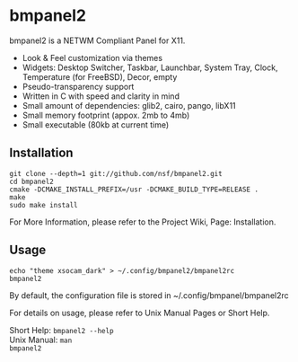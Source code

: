 bmpanel2
========

bmpanel2 is a NETWM Compliant Panel for X11.

* Look & Feel customization via themes
* Widgets: Desktop Switcher, Taskbar, Launchbar, System Tray, Clock,
  Temperature (for FreeBSD), Decor, empty
* Pseudo-transparency support
* Written in C with speed and clarity in mind
* Small amount of dependencies: glib2, cairo, pango, libX11
* Small memory footprint (appox. 2mb to 4mb)
* Small executable (80kb at current time)

Installation
------------

    git clone --depth=1 git://github.com/nsf/bmpanel2.git
    cd bmpanel2
    cmake -DCMAKE_INSTALL_PREFIX=/usr -DCMAKE_BUILD_TYPE=RELEASE .
    make
    sudo make install

For More Information, please refer to the Project Wiki, Page: Installation.

Usage
-----

    echo "theme xsocam_dark" > ~/.config/bmpanel2/bmpanel2rc
    bmpanel2

By default, the configuration file is stored in ~/.config/bmpanel/bmpanel2rc

For details on usage, please refer to Unix Manual Pages or Short Help.

Short Help: <code>bmpanel2 --help</code><br/>
Unix Manual: <code>man bmpanel2</code>
